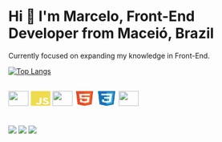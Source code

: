 # Hi 👋 I'm Marcelo, Front-End Developer from Maceió, Brazil

Currently focused on expanding my knowledge in Front-End.

[![Top Langs](https://github-readme-stats.vercel.app/api/top-langs/?username=marcelorc13)](https://github.com/anuraghazra/github-readme-stats)
<div style="display: inline_block;"><br>
  <img align="center" height="30" width="40" src="https://raw.githubusercontent.com/rahulbanerjee26/githubAboutMeGenerator/main/icons/reactjs.svg">
  <img align="center" height="30" width="40" src="https://raw.githubusercontent.com/devicons/devicon/master/icons/javascript/javascript-plain.svg">
  <img align="center" height="30" width="40" src="https://cdn.jsdelivr.net/gh/devicons/devicon/icons/tailwindcss/tailwindcss-plain.svg" >
  <img align="center" height="30" width="40" src="https://raw.githubusercontent.com/devicons/devicon/master/icons/html5/html5-original.svg">
  <img align="center" height="30" width="40" src="https://raw.githubusercontent.com/devicons/devicon/master/icons/css3/css3-original.svg">
  <img align="center" height="30" width="40" src ='https://raw.githubusercontent.com/rahulbanerjee26/githubAboutMeGenerator/main/icons/bootstrap.svg'>
</div>

# 

<div>  
<a href = "mailto:marcelorcarnauba@gmail.com "><img src="https://img.shields.io/badge/-Gmail-%23333?style=for-the-badge&logo=gmail&logoColor=white" target="_blank"></a>
<a href="https://www.linkedin.com/in/marcelo-ramalho-ab9131276/" target="_blank"><img src="https://img.shields.io/badge/-LinkedIn-%230077B5?style=for-the-badge&logo=linkedin&logoColor=white" target="_blank"></a>
<a href="https://www.instagram.com/marcelor_13/" target="_blank"><img src="https://img.shields.io/badge/-Instagram-%23E4405F?style=for-the-badge&logo=instagram&logoColor=white" target="_blank"></a>
  </div>
